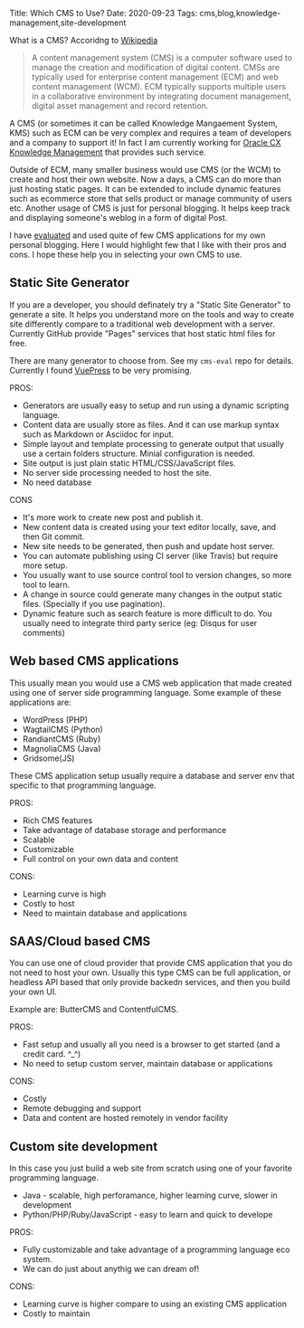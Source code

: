 Title: Which CMS to Use?
Date: 2020-09-23
Tags: cms,blog,knowledge-management,site-development



What is a CMS? Accoridng to [Wikipedia](https://en.wikipedia.org/wiki/Content_management_system)

> A content management system (CMS) is a computer software used to manage the creation and modification of digital content. CMSs are typically used for enterprise content management (ECM) and web content management (WCM). ECM typically supports multiple users in a collaborative environment by integrating document management, digital asset management and record retention.

A CMS (or sometimes it can be called Knowledge Mangaement System, KMS) such as ECM can be very complex and requires a team of developers and a company to support it! In fact I am currently working for [Oracle CX Knowledge Management](https://www.oracle.com/cx/service/knowledge-management/) that provides such service.

Outside of ECM, many smaller business would use CMS (or the WCM) to create and host their own website. Now a days, a CMS can do more than just hosting static pages. It can be extended to include dynamic features such as ecommerce store that sells product or manage community of users etc. Another usage of CMS is just for personal blogging. It helps keep track and displaying someone's weblog in a form of digital Post.

I have [evaluated](https://github.com/zemian/cms-eval) and used quite of few CMS applications for my own personal blogging. Here I would highlight few that I like with their pros and cons. I hope these help you in selecting your own CMS to use.

## Static Site Generator

If you are a developer, you should definately try a "Static Site Generator" to generate a site. It helps you understand more on the tools and way to create site differently compare to a traditional web development with a server. Currently GitHub provide "Pages" services that host static html files for free.

There are many generator to choose from. See my `cms-eval` repo for details. Currently I found [VuePress](http://vuepress.vuejs.org/) to be very promising.

PROS:
* Generators are usually easy to setup and run using a dynamic scripting language.
* Content data are usually store as files. And it can use markup syntax such as Markdown or Asciidoc for input.
* Simple layout and template processing to generate output that usually use a certain folders structure. Minial configuration is needed.
* Site output is just plain static HTML/CSS/JavaScript files.
* No server side processing needed to host the site.
* No need database

CONS
* It's more work to create new post and publish it.
* New content data is created using your text editor locally, save, and then Git commit.
* New site needs to be generated, then push and update host server.
* You can automate publishing using CI server (like Travis) but require more setup.
* You usually want to use source control tool to version changes, so more tool to learn.
* A change in source could generate many changes in the output static files. (Specially if you use pagination).
* Dynamic feature such as search feature is more difficult to do. You usually need to integrate third party serice (eg: Disqus for user comments)

## Web based CMS applications

This usually mean you would use a CMS web application that made created using one of server side programming language. Some example of these applications are:

* WordPress (PHP)
* WagtailCMS (Python)
* RandiantCMS (Ruby)
* MagnoliaCMS (Java) 
* Gridsome(JS)

These CMS application setup usually require a database and server env that specific to that programming language.

PROS:
* Rich CMS features
* Take advantage of database storage and performance
* Scalable
* Customizable
* Full control on your own data and content

CONS:
* Learning curve is high
* Costly to host
* Need to maintain database and applications

## SAAS/Cloud based CMS

You can use one of cloud provider that provide CMS application that you do not need to host your own. Usually this type CMS can be full application, or headless API based that only provide backedn services, and then you build your own UI. 

Example are: ButterCMS  and ContentfulCMS.

PROS:
* Fast setup and usually all you need is a browser to get started (and a credit card. ^_^)
* No need to setup custom server, maintain database or applications

CONS:
* Costly
* Remote debugging and support
* Data and content are hosted remotely in vendor facility

## Custom site development

In this case you just build a web site from scratch using one of your favorite programming language.

* Java - scalable, high perforamance, higher learning curve, slower in development
* Python/PHP/Ruby/JavaScript - easy to learn and quick to develope

PROS:
* Fully customizable and take advantage of a programming language eco system.
* We can do just about anythig we can dream of!

CONS:
* Learning curve is higher compare to using an existing CMS application
* Costly to maintain


